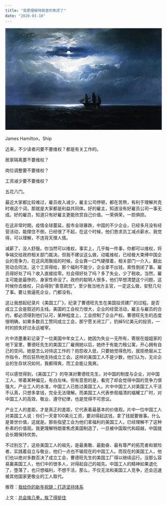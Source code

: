 ```yaml
---
title: "我更理解特朗普的焦虑了"
date: "2020-03-10"
---
```


  

![连岳文章](images/连岳文章picture-13.jpg)

James Hamilton，Ship

  

近来，不少读者问要不要维权？都是有关工作的。  

  

居家隔离要不要维权？

  

岗位调整要不要维权？

  

工资减少要不要维权？

  

五花八门。

  

最近大家都比较难过，雇员收入减少，雇主公司停顿，都在苦熬，有利于理解共克时艰这个词，那就是大家都是利益共同体。好的雇主，知道没有好雇员公司一事无成。好的雇员，知道只有好雇主更能欣赏自己价值。一荣俱荣，一损俱损。

  

在这非常时期，疫情全球蔓延，股市全球暴跌，中国的不少企业，已经多月没有经营活动，能撑住不倒，已经很了不起，在这个时候，他们恳求员工减点薪水，我觉得，可以理解，不违背天理人情。

  

减薪了，没人舒服。你当然可以维权，事实上，几乎每一件事，你都可以维权，将争端交给政府相关部门裁决。但我不建议这么做，动辄维权，已经极大束缚中国企业的竞争力，在这风雨飘摇的时候，企业靠一口气硬撑着，相关部门一介入，翻出劳动合同法，这个工资得给，那个福利不能少，企业拿不出钱，索性倒闭了事。雇员得好处了吗？收入直接挂零。社会得好处了吗？多了失业，少了税收。当然，雇主可能是最惨的，身家性命没了。政府的聪明人很多，他们早想清楚这个问题，这时候你去维权，只会得到“善意疏忽”。至少我当地方主官，一定这么做，安慰几句了事。要让我逼死企业，门都没有。

  

这让我想起纪录片《美国工厂》，纪录了曹德旺先生在美国投资建厂的过程。是否成立工会是叙述的主线。美国的工会权力很大，企业的经营活动，雇主与雇员的合约，都必须得到他们认可，某种程度上，工会控制了企业产权。曹德旺先生的态度很明确，如果多数员工赞同成立工会，那宁愿关闭工厂，扔掉5亿美元的投资，一时的损失好过永远被宰。

  

片中浓墨重彩记录了一位美国中年女工人，她因为失业一无所有，寄居在姐姐家的地下室里，曹德旺先生的美国工厂雇佣她以后，她终于有能力租公寓，开心拥有自己的空间。她是怎么对待这工作的？抱怨收入低，只要她觉得危险，就拒绝服从工作指令，然后狂热地支持成立工会。这样的美国工人不是少数，他们认为，无论企业的生存状况如何，我都得爽，而工会能让我爽。

  

可以感觉得到，《美国工厂》的导演对曹德旺先生，对中国的制度与企业，对中国工人，带着某种偏见，有白左味。但有意思的是，看完了却会觉得中国的竞争力很强大，产业工人的水准，中国工人已胜过美国工人。片中中国工人对美国工人干活不认真，只想多拿钱，完全无法理解。而美国工人代表参观福清的福耀工厂时，对中国工人的高效、敬业、遵守纪律，也是觉得不可思议。

  

产业工人的差距，才是真正的差距，它代表着最基本的价值观。片中一位中国工人对美国工人说：你们一天拿100美元工资，要对得起这钱，拿了钱就要做事。什么是普世价值，这就是。那些指望工会为他们拿福利的美国工人，已经理解不了这种朴素的价值观。我更理解特朗普焦虑美国制造了，一旦被中国取代和超越，中国就会长期保持优势。

  

不过别忘了，这些美国工人的祖先，是最勇敢、最勤奋、最有尊严的拓荒者和冒险者，实践着自立与敬业，他们一点也不输现在的中国工人。而现在的美国工人，他们也以绝对多数否决了成立工会，曹德旺先生的美国工厂得以继续运行。没那么容易赢美国工人，他们中的很多人，对得起自己的祖先。中国工人的精神如果退化了，堕落了，也只想福利，不想干活，那么，不仅无法和美国工人竞争，还会迅速被其他国家更敬业的工人取代。

  

推荐：[我给你的新年祝辞：打造坚持体系](http://mp.weixin.qq.com/s?__biz=MjM5NDU0Mjk2MQ==&mid=2651636907&idx=1&sn=a119bb6bf8a3a6e903678c98022b6e99&chksm=bd7e40b58a09c9a3381e854183f1d11b3c490495b0bd645daa052c80b0717c393f0628f52d14&scene=21#wechat_redirect)  

上文：[总会挨几拳，挨了得挺住](http://mp.weixin.qq.com/s?__biz=MjM5NDU0Mjk2MQ==&mid=2651637752&idx=1&sn=5817e333fe1ebdd4e78d8d26984b1aaa&chksm=bd7e43e68a09caf098b72db90eb7508fb64cb7f546530f26feae0cb9d981d35fd1d395a866ef&scene=21#wechat_redirect)
